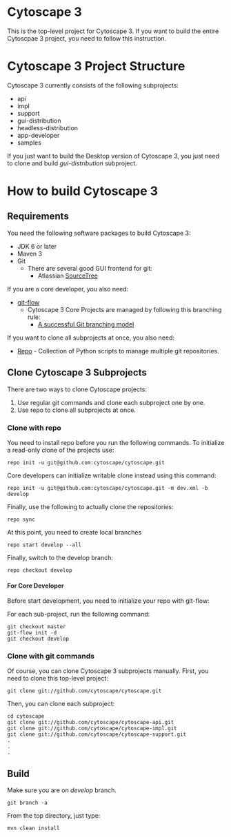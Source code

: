 Cytoscape 3
=========

This is the top-level project for Cytoscape 3.  If you want to build the entire Cytoscpae 3 project, you need to follow this instruction.


# Cytoscape 3 Project Structure
Cytoscape 3 currently consists of the following subprojects:

* api
* impl
* support
* gui-distribution
* headless-distribution
* app-developer
* samples

If you just want to build the Desktop version of Cytoscape 3, you just need to clone and build *gui-distribution* subproject.

# How to build Cytoscape 3

## Requirements

You need the following software packages to build Cytoscape 3:

* JDK 6 or later
* Maven 3
* Git
  * There are several good GUI frontend for git:
    * Atlassian [SourceTree](http://www.sourcetreeapp.com/)

If you are a core developer, you also need:

* [git-flow](https://github.com/nvie/gitflow)
  * Cytoscape 3 Core Projects are managed by following this branching rule:
    * [A successful Git branching model](http://nvie.com/posts/a-successful-git-branching-model/)

If you want to clone all subprojects at once, you also need:

* [Repo](http://code.google.com/p/git-repo/) - Collection of Python scripts to manage multiple git repositories.


## Clone Cytoscape 3 Subprojects

There are two ways to clone Cytoscape projects:

1. Use regular git commands and clone each subproject one by one.
1. Use repo to clone all subprojects at once.


### Clone with repo
You need to install repo before you run the following commands.  To initialize a read-only clone of the projects use:

```
repo init -u git@github.com:cytoscape/cytoscape.git
```

Core developers can initialize writable clone instead using this command:

```
repo init -u git@github.com:cytoscape/cytoscape.git -m dev.xml -b develop
```

Finally, use the following to actually clone the repositories:
```
repo sync
```

At this point, you need to create local branches

```
repo start develop --all 
```

Finally, switch to the develop branch:

```
repo checkout develop
```

#### For Core Developer
Before start development, you need to initialize your repo with git-flow:

For each sub-project, run the following command:

```
git checkout master
git-flow init -d
git checkout develop
```

### Clone with git commands
Of course, you can clone Cytoscape 3 subprojects manually.  First, you need to clone this top-level project:

```
git clone git://github.com/cytoscape/cytoscape.git
```

Then, you can clone each subproject:

```
cd cytoscape
git clone git://github.com/cytoscape/cytoscape-api.git
git clone git://github.com/cytoscape/cytoscape-impl.git
git clone git://github.com/cytoscape/cytoscape-support.git
.
.
.

```


## Build

Make sure you are on *develop* branch.

```
git branch -a
```

From the top directory, just type:

```
mvn clean install

```
